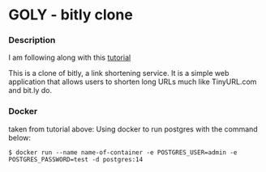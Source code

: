 # GOLY - bitly clone

### Description
I am following along with this [tutorial](https://www.youtube.com/watch?v=bTLQT7W12dQ)

This is a clone of bitly, a link shortening service. It is a simple web application that allows users to shorten long URLs much like TinyURL.com and bit.ly do.

### Docker
taken from tutorial above:
Using docker to run postgres with the command below:
```
$ docker run --name name-of-container -e POSTGRES_USER=admin -e POSTGRES_PASSWORD=test -d postgres:14
```